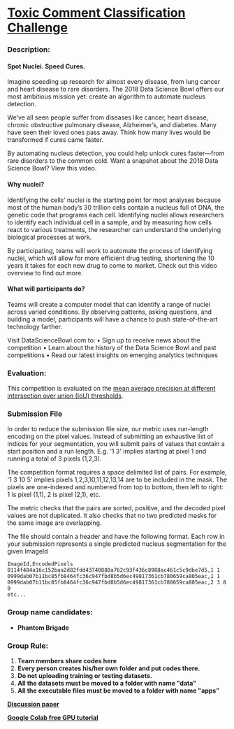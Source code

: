 # [Toxic Comment Classification Challenge](https://www.kaggle.com/c/data-science-bowl-2018)

### Description:
#### Spot Nuclei. Speed Cures.

Imagine speeding up research for almost every disease, from lung cancer and heart disease to rare disorders. The 2018 Data Science Bowl offers our most ambitious mission yet: create an algorithm to automate nucleus detection.

We’ve all seen people suffer from diseases like cancer, heart disease, chronic obstructive pulmonary disease, Alzheimer’s, and diabetes. Many have seen their loved ones pass away. Think how many lives would be transformed if cures came faster.

By automating nucleus detection, you could help unlock cures faster—from rare disorders to the common cold. Want a snapshot about the 2018 Data Science Bowl? View this video.

#### Why nuclei?

Identifying the cells’ nuclei is the starting point for most analyses because most of the human body’s 30 trillion cells contain a nucleus full of DNA, the genetic code that programs each cell. Identifying nuclei allows researchers to identify each individual cell in a sample, and by measuring how cells react to various treatments, the researcher can understand the underlying biological processes at work.

By participating, teams will work to automate the process of identifying nuclei, which will allow for more efficient drug testing, shortening the 10 years it takes for each new drug to come to market. Check out this video overview to find out more.

#### What will participants do?

Teams will create a computer model that can identify a range of nuclei across varied conditions. By observing patterns, asking questions, and building a model, participants will have a chance to push state-of-the-art technology farther.

Visit DataScienceBowl.com to: 
• Sign up to receive news about the competition
• Learn about the history of the Data Science Bowl and past competitions
• Read our latest insights on emerging analytics techniques

### Evaluation:
This competition is evaluated on the [mean average precision at different intersection over union (IoU) thresholds](https://www.kaggle.com/c/data-science-bowl-2018#evaluation).


### Submission File

In order to reduce the submission file size, our metric uses run-length encoding on the pixel values. Instead of submitting an exhaustive list of indices for your segmentation, you will submit pairs of values that contain a start position and a run length. E.g. '1 3' implies starting at pixel 1 and running a total of 3 pixels (1,2,3).

The competition format requires a space delimited list of pairs. For example, '1 3 10 5' implies pixels 1,2,3,10,11,12,13,14 are to be included in the mask. The pixels are one-indexed and numbered from top to bottom, then left to right: 1 is pixel (1,1), 2 is pixel (2,1), etc.

The metric checks that the pairs are sorted, positive, and the decoded pixel values are not duplicated. It also checks that no two predicted masks for the same image are overlapping.

The file should contain a header and have the following format. Each row in your submission represents a single predicted nucleus segmentation for the given ImageId
```
ImageId,EncodedPixels  
0114f484a16c152baa2d82fdd43740880a762c93f436c8988ac461c5c9dbe7d5,1 1  
0999dab07b11bc85fb8464fc36c947fbd8b5d6ec49817361cb780659ca805eac,1 1  
0999dab07b11bc85fb8464fc36c947fbd8b5d6ec49817361cb780659ca805eac,2 3 8 9  
etc...
```

### Group name candidates:

- **Phantom Brigade** 

### Group Rule:

1. **Team members share codes here**
2. **Every person creates his/her own folder and put codes there.**
3. **Do not uploading training or testing datasets.**
4. **All the datasets must be moved to a folder with name "data"**
5. **All the executable files must be moved to a folder with name "apps”**

**[Discussion paper](https://paper.dropbox.com/doc/Ideas-are-posted-here-7w3BVIEZghSm5cpjjJoo8)**

**[Google Colab free GPU tutorial](https://medium.com/deep-learning-turkey/google-colab-free-gpu-tutorial-e113627b9f5d)**


